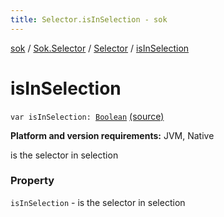 ```yaml
---
title: Selector.isInSelection - sok
---
```


[sok](../../index.html) / [Sok.Selector](../index.html) / [Selector](index.html) / [isInSelection](./is-in-selection.html)

# isInSelection

`var isInSelection: `[`Boolean`](https://kotlinlang.org/api/latest/jvm/stdlib/kotlin/-boolean/index.html) [(source)](https://github.com/SeekDaSky/Sok/tree/master/jvm/sok-jvm/src/Sok/Selector/Selector.kt#L79)

**Platform and version requirements:** JVM, Native

is the selector in selection

### Property

`isInSelection` - is the selector in selection